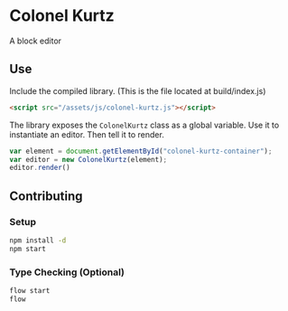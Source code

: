 # Colonel Kurtz

A block editor

## Use

Include the compiled library. (This is the file located at build/index.js)

```html
<script src="/assets/js/colonel-kurtz.js"></script>
```

The library exposes the `ColonelKurtz` class as a global variable. Use it to instantiate an editor. Then tell it to render.

```js
var element = document.getElementById("colonel-kurtz-container");
var editor = new ColonelKurtz(element);
editor.render()
```

## Contributing

### Setup

```bash
npm install -d
npm start
```

### Type Checking (Optional)

```bash
flow start
flow
```

